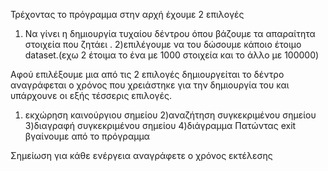 Τρέχοντας το πρόγραμμα στην αρχή έχουμε 2 επιλογές
1) Να γίνει η δημιουργία τυχαίου δέντρου όπου βάζουμε τα απαραίτητα στοιχεία που ζητάει .
2)επιλέγουμε να του δώσουμε κάποιο έτοιμο dataset.(εχω 2 έτοιμα το ένα με 1000 στοιχεία και το άλλο με 100000)

Αφού επιλέξουμε μια από τις 2 επιλογές δημιουργείται το δέντρο αναγράφεται ο χρόνος που  χρειάστηκε  για την δημιουργία του και υπάρχουνε οι εξής τέσσερις επιλογές.
1) εκχώρηση καινούργιου σημείου 
2)αναζήτηση συγκεκριμένου σημείου 
3)διαγραφή συγκεκριμένου σημείου 
4)διάγραμμα 
Πατώντας exit βγαίνουμε από το πρόγραμμα

Σημείωση για κάθε ενέργεια αναγράφετε ο χρόνος εκτέλεσης 
